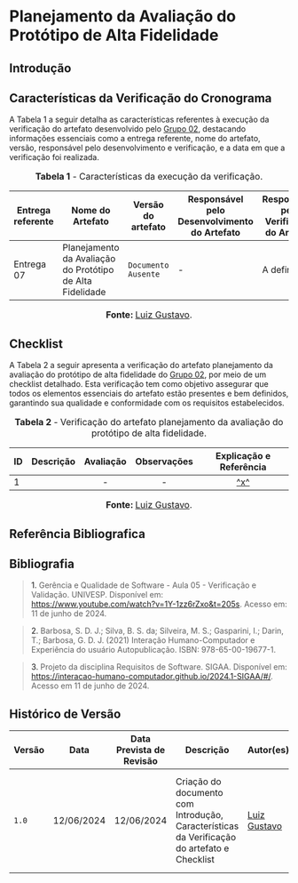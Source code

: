 # Planejamento da Avaliação do Protótipo de Alta Fidelidade

## <a>Introdução</a>



## <a>Características da Verificação do Cronograma</a>

A Tabela 1 a seguir detalha as características referentes à execução da verificação do artefato desenvolvido pelo <a href="https://interacao-humano-computador.github.io/2024.1-SIGAA/#/">Grupo 02</a>, destacando informações essenciais como a entrega referente, nome do artefato, versão, responsável pelo desenvolvimento e verificação, e a data em que a verificação foi realizada.

<center>
<font size="3"><p style="text-align: center"><b>Tabela 1</b> - Características da execução da verificação.</p></font>

| **Entrega referente** | **Nome do Artefato** | **Versão do artefato** | **Responsável pelo Desenvolvimento do Artefato** | **Responsável pela Verificação do Artefato** | **Data da Verificação** |
| --------- | --------- | --------- | ----------- | ------------------ | ------ |
| Entrega 07 | Planejamento da Avaliação do Protótipo de Alta Fidelidade | `Documento Ausente` | - | A definir | A definir |

<font size="3"><p style="text-align: center"><b>Fonte: </b> [Luiz Gustavo](https://github.com/LuizGust4vo).</p></font>
</center>


## <a>Checklist</a>

A Tabela 2 a seguir apresenta a verificação do artefato planejamento da avaliação do protótipo de alta fidelidade do <a href="https://interacao-humano-computador.github.io/2024.1-SIGAA/#/">Grupo 02</a>, por meio de um checklist detalhado. Esta verificação tem como objetivo assegurar que todos os elementos essenciais do artefato estão presentes e bem definidos, garantindo sua qualidade e conformidade com os requisitos estabelecidos.

<center>
<font size="3"><p style="text-align: center"><b>Tabela 2</b> - Verificação do artefato planejamento da avaliação do protótipo de alta fidelidade.</p></font>

| **ID**  | **Descrição** | **Avaliação** | **Observações** | **Explicação e Referência** |
| --- | ------------- | :-------: | :---------: | :--------: |
| 1 |  | - | - | <a id="anchor_x" href="#REFx">^x^</a> |

<font size="3"><p style="text-align: center"><b>Fonte: </b> [Luiz Gustavo](https://github.com/LuizGust4vo).</p></font>
</center>


## <a>Referência Bibliografica</a>



## <a>Bibliografia</a>

> <a>1.</a> Gerência e Qualidade de Software - Aula 05 - Verificação e Validação. UNIVESP. Disponível em: <https://www.youtube.com/watch?v=1Y-1zz6rZxo&t=205s>. Acesso em: 11 de junho de 2024.

> <a>2.</a> Barbosa, S. D. J.; Silva, B. S. da; Silveira, M. S.; Gasparini, I.; Darin, T.; Barbosa, G. D. J. (2021) Interação Humano-Computador e Experiência do usuário Autopublicação. ISBN: 978-65-00-19677-1.

> <a>3.</a> Projeto da disciplina Requisitos de Software. SIGAA. Disponível em: <https://interacao-humano-computador.github.io/2024.1-SIGAA/#/>. Acesso em 11 de junho de 2024. 


## <a>Histórico de Versão</a>

| Versão| Data | Data Prevista de Revisão| Descrição  | Autor(es)  | Revisor(es) |
| ------- | ------ | ------ | ------- | -------- | -------- |
| `1.0` | 12/06/2024 | 12/06/2024 | Criação do documento com Introdução, Características da Verificação do artefato e Checklist | [Luiz Gustavo](https://github.com/LuizGust4vo) | [Arthur Alves](https://github.com/Arthrok), [Diego Sousa](https://github.com/DiegoSousaLeite), [Douglas Marinho](https://github.com/M4RINH0), [Eric Silveira](https://github.com/ericbky) e [João Artur](https://github.com/joao-artl) |

